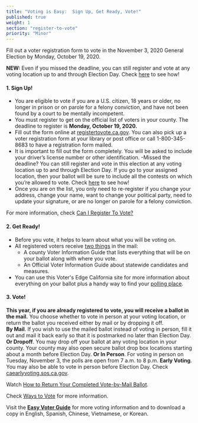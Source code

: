 ```yaml
---
title: "Voting is Easy:  Sign Up, Get Ready, Vote!"
published: true
weight: 1
section: "register-to-vote"
priority: "Minor"
---
```


Fill out a voter registration form to vote in the November 3, 2020 General Election by Monday, October 19, 2020. 

**NEW:** Even if you missed the deadline, you can still register and vote at any voting location up to and through Election Day. Check [here](#menu-item-missed-the-voter-registration-deadline-you-can-still-register-and-vote) to see how!

#### 1. Sign Up!

- You are eligible to vote if you are a U.S. citizen, 18 years or older, no longer in prison or on parole for a felony conviction, and have not been found by a court to be mentally incompetent.
- You must register to get on the official list of voters in your county. 
  The deadline to register is **Monday, October 19, 2020.**
- Fill out the form online at [registertovote.ca.gov](http://registertovote.ca.gov/).
You can also pick up a voter registration form at your library or post office or call 1-800-345-8683 to have a registration form mailed. 
- It is important to fill out the form completely. You will be asked to include your driver’s license number or other identification.
-Missed the deadline?  You can still register and vote in this election at any voting location up to and through Election Day.  If you go to your assigned location, then your ballot will be sure to include all the contests on which you’re allowed to vote.
Check [here](#menu-item-missed-the-voter-registration-deadline-you-can-still-register-and-vote) to see how!
- Once you are on the list, you only need to re-register if you change your address, change your name, want to change your political party, need to update your signature, or are no longer on parole for a felony conviction. 

For more information, check [Can I Register To Vote?](#menu-item-can-i-register-to-vote)

#### 2. Get Ready!

- Before you vote, it helps to learn about what you will be voting on.
- All registered voters receive [two things](https://www.sos.ca.gov/elections/publications-and-resources/state-county-vig/) in the mail: 
  - A county Voter Information Guide that lists everything that will be on your ballot along with where you vote.
  - An Official Voter Information Guide about statewide candidates and measures.
- You can use this Voter's Edge California site for more information about everything on your ballot plus a handy way to find your [polling place](#section-my-polling-place). 

#### 3. Vote!

**This year, if you are already registered to vote, you will receive a ballot in the mail.** You choose whether to vote in person at your voting location, or return the ballot you received either by mail or by dropping it off.  
**By Mail**. If you wish to use the mailed ballot instead of voting in person, fill it out and mail it back early so that it is postmarked no later than Election Day. 
**Or Dropoff**. You may drop off your ballot at any voting location in your county. Your county may also open secure ballot drop box locations starting about a month before Election Day.
**Or In Person**. For voting in person on Tuesday, November 3, the polls are open from 7 a.m. to 8 p.m. 
**Early Voting**. You may also be able to vote in person before Election Day. Check [caearlyvoting.sos.ca.gov](https://caearlyvoting.sos.ca.gov/).

Watch [How to Return Your Completed Vote-by-Mail Ballot](https://www.google.com/url?q=https://www.youtube.com/watch?v%3DhFH3YZrhBag%26feature%3Dyoutu.be&sa=D&ust=1576113195433000&usg=AFQjCNGr5kb0Ft2GLwC551ertzTHTcQlHg). 

Check [Ways to Vote](#section-ways-to-vote) for more information.

Visit the **[Easy Voter Guide](http://www.easyvoterguide.org/)** for more voting information and to download a copy in English, Spanish, Chinese, Vietnamese, or Korean.

  

